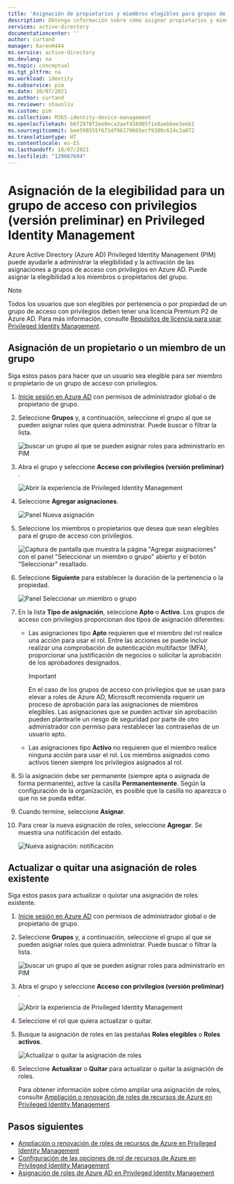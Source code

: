 ```yaml
---
title: 'Asignación de propietarios y miembros elegibles para grupos de acceso con privilegios: Azure Active Directory'
description: Obtenga información sobre cómo asignar propietarios y miembros elegibles de un grupo al que se pueden asignar roles en Azure AD Privileged Identity Management (PIM).
services: active-directory
documentationcenter: ''
author: curtand
manager: KarenH444
ms.service: active-directory
ms.devlang: na
ms.topic: conceptual
ms.tgt_pltfrm: na
ms.workload: identity
ms.subservice: pim
ms.date: 10/07/2021
ms.author: curtand
ms.reviewer: shaunliu
ms.custom: pim
ms.collection: M365-identity-device-management
ms.openlocfilehash: b8f2978f2ee0eca3aef438d05f1e8aebbee3eeb1
ms.sourcegitcommit: bee590555f671df96179665ecf9380c624c3a072
ms.translationtype: HT
ms.contentlocale: es-ES
ms.lasthandoff: 10/07/2021
ms.locfileid: "129667694"
---
```

# <a name="assign-eligibility-for-a-privileged-access-group-preview-in-privileged-identity-management"></a>Asignación de la elegibilidad para un grupo de acceso con privilegios (versión preliminar) en Privileged Identity Management

Azure Active Directory (Azure AD) Privileged Identity Management (PIM) puede ayudarle a administrar la elegibilidad y la activación de las asignaciones a grupos de acceso con privilegios en Azure AD. Puede asignar la elegibilidad a los miembros o propietarios del grupo.

>[!NOTE]
>Todos los usuarios que son elegibles por pertenencia o por propiedad de un grupo de acceso con privilegios deben tener una licencia Premium P2 de Azure AD. Para más información, consulte [Requisitos de licencia para usar Privileged Identity Management](subscription-requirements.md).

## <a name="assign-an-owner-or-member-of-a-group"></a>Asignación de un propietario o un miembro de un grupo

Siga estos pasos para hacer que un usuario sea elegible para ser miembro o propietario de un grupo de acceso con privilegios.

1. [Inicie sesión en Azure AD](https://aad.portal.azure.com) con permisos de administrador global o de propietario de grupo.
1. Seleccione **Grupos** y, a continuación, seleccione el grupo al que se pueden asignar roles que quiera administrar. Puede buscar o filtrar la lista.

    ![buscar un grupo al que se pueden asignar roles para administrarlo en PIM](./media/groups-assign-member-owner/groups-list-in-azure-ad.png)

1. Abra el grupo y seleccione **Acceso con privilegios (versión preliminar)** .

    ![Abrir la experiencia de Privileged Identity Management](./media/groups-assign-member-owner/groups-discover-groups.png)

1. Seleccione **Agregar asignaciones**.

    ![Panel Nueva asignación](./media/groups-assign-member-owner/groups-add-assignment.png)

1. Seleccione los miembros o propietarios que desea que sean elegibles para el grupo de acceso con privilegios.

    ![Captura de pantalla que muestra la página "Agregar asignaciones" con el panel "Seleccionar un miembro o grupo" abierto y el botón "Seleccionar" resaltado.](./media/groups-assign-member-owner/add-assignments.png)

1. Seleccione **Siguiente** para establecer la duración de la pertenencia o la propiedad.

    ![Panel Seleccionar un miembro o grupo](./media/groups-assign-member-owner/assignment-duration.png)

1. En la lista **Tipo de asignación**, seleccione **Apto** o **Activo**. Los grupos de acceso con privilegios proporcionan dos tipos de asignación diferentes:

    - Las asignaciones tipo **Apto** requieren que el miembro del rol realice una acción para usar el rol. Entre las acciones se puede incluir realizar una comprobación de autenticación multifactor (MFA), proporcionar una justificación de negocios o solicitar la aprobación de los aprobadores designados. 

      > [!Important]
      > En el caso de los grupos de acceso con privilegios que se usan para elevar a roles de Azure AD, Microsoft recomienda requerir un proceso de aprobación para las asignaciones de miembros elegibles. Las asignaciones que se pueden activar sin aprobación pueden plantearle un riesgo de seguridad por parte de otro administrador con permiso para restablecer las contraseñas de un usuario apto.

    - Las asignaciones tipo **Activo** no requieren que el miembro realice ninguna acción para usar el rol. Los miembros asignados como activos tienen siempre los privilegios asignados al rol.

1. Si la asignación debe ser permanente (siempre apta o asignada de forma permanente), active la casilla **Permanentemente**. Según la configuración de la organización, es posible que la casilla no aparezca o que no se pueda editar.

1. Cuando termine, seleccione **Asignar**.

1. Para crear la nueva asignación de roles, seleccione **Agregar**. Se muestra una notificación del estado.

    ![Nueva asignación: notificación](./media/groups-assign-member-owner/groups-assignment-notification.png)

## <a name="update-or-remove-an-existing-role-assignment"></a>Actualizar o quitar una asignación de roles existente

Siga estos pasos para actualizar o quiotar una asignación de roles existente.

1. [Inicie sesión en Azure AD](https://aad.portal.azure.com) con permisos de administrador global o de propietario de grupo.
1. Seleccione **Grupos** y, a continuación, seleccione el grupo al que se pueden asignar roles que quiera administrar. Puede buscar o filtrar la lista.

    ![buscar un grupo al que se pueden asignar roles para administrarlo en PIM](./media/groups-assign-member-owner/groups-list-in-azure-ad.png)

1. Abra el grupo y seleccione **Acceso con privilegios (versión preliminar)** .

    ![Abrir la experiencia de Privileged Identity Management](./media/groups-assign-member-owner/groups-discover-groups.png)

1. Seleccione el rol que quiera actualizar o quitar.

1. Busque la asignación de roles en las pestañas **Roles elegibles** o **Roles activos**.

    ![Actualizar o quitar la asignación de roles](./media/groups-assign-member-owner/groups-bring-under-management.png)

1. Seleccione **Actualizar** o **Quitar** para actualizar o quitar la asignación de roles.

    Para obtener información sobre cómo ampliar una asignación de roles, consulte [Ampliación o renovación de roles de recursos de Azure en Privileged Identity Management](pim-resource-roles-renew-extend.md).

## <a name="next-steps"></a>Pasos siguientes

- [Ampliación o renovación de roles de recursos de Azure en Privileged Identity Management](pim-resource-roles-renew-extend.md)
- [Configuración de las opciones de rol de recursos de Azure en Privileged Identity Management](pim-resource-roles-configure-role-settings.md)
- [Asignación de roles de Azure AD en Privileged Identity Management](pim-how-to-add-role-to-user.md)
